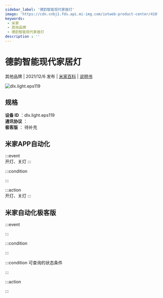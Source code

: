 ```yaml
---
sidebar_label: '德韵智能现代家居灯'
image: 'https://cdn.cnbj1.fds.api.mi-img.com/iotweb-product-center/410fd7a5d5b22f768fa31f44c20893e0_1636185158022.png?GalaxyAccessKeyId=AKVGLQWBOVIRQ3XLEW&Expires=9223372036854775807&Signature=ycRWqLExIQHNZzJ30tnFuXm+FK0='
keywords: 
 - 米家
 - 其他品牌
 - 德韵智能现代家居灯
description : ''
---
```

# 德韵智能现代家居灯

其他品牌 | 2021/12/6 发布 | [米家百科](https://home.mi.com/webapp/content/baike/product/index.html?model=dlx.light.eps119) | [说明书](https://home.mi.com/views/introduction.html?model=dlx.light.eps119&region=cn)

![dlx.light.eps119](https://cdn.cnbj1.fds.api.mi-img.com/iotweb-product-center/410fd7a5d5b22f768fa31f44c20893e0_1636185158022.png?GalaxyAccessKeyId=AKVGLQWBOVIRQ3XLEW&Expires=9223372036854775807&Signature=ycRWqLExIQHNZzJ30tnFuXm+FK0=)

## 规格  
> 
**设备 ID** ：dlx.light.eps119  
**通讯协议** ：  
**极客版**  ： 待补充 


## 米家APP自动化  

:::event  
开灯、关灯
:::

:::condition  

:::

:::action   
开灯、关灯
:::

## 米家自动化极客版  

:::event  

:::

:::condition  

:::

:::condition 可查询的状态条件  

:::

:::action  

:::

        
